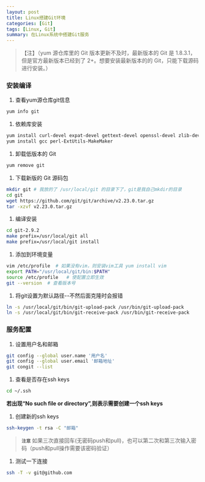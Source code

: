 ```yaml
---
layout: post
title: Linux搭建Git环境
categories: [Git]
tags: [Linux, Git]
summary: 在Linux系统中搭建Git服务
---
```


> 【注】（yum 源仓库里的 Git 版本更新不及时，最新版本的 Git 是 1.8.3.1，但是官方最新版本已经到了 2+。想要安装最新版本的的 Git，只能下载源码进行安装。）

### 安装编译

1. 查看yum源仓库git信息
```sh
yum info git
```
1. 依赖库安装
```sh
yum install curl-devel expat-devel gettext-devel openssl-devel zlib-devel
yum install gcc perl-ExtUtils-MakeMaker
```
1. 卸载低版本的 Git
```sh
yum remove git
```
1. 下载新版的 Git 源码包
```sh
mkdir git # 我放的了 /usr/local/git 的目录下了，git是我自己mkdir的目录
cd git
wget https://github.com/git/git/archive/v2.23.0.tar.gz
tar -xzvf v2.23.0.tar.gz
```
1. 编译安装
```sh
cd git-2.9.2
make prefix=/usr/local/git all
make prefix=/usr/local/git install
```
1. 添加到环境变量
```sh
vim /etc/profile  # 如果没有vim，则安装vim工具 yum install vim
export PATH="/usr/local/git/bin:$PATH"
source /etc/profile   # 使配置立即生效
git --version  # 查看版本号
```
1. 将git设置为默认路径--不然后面克隆时会报错
```sh
ln -s /usr/local/git/bin/git-upload-pack /usr/bin/git-upload-pack 
ln -s /usr/local/git/bin/git-receive-pack /usr/bin/git-receive-pack 
```

### 服务配置
1. 设置用户名和邮箱
```sh
git config --global user.name '用户名'
git config --global user.email '邮箱地址'
git congit --list
```
1. 查看是否存在ssh keys
```sh
cd ~/.ssh
```
**若出现“No such file or directory”,则表示需要创建一个ssh keys**
1. 创建新的ssh keys
```sh
ssh-keygen -t rsa -C "邮箱"
```
> **`注意`** 如果三次直接回车(无密码push和pull)，也可以第二次和第三次输入密码（push和pull操作需要该密码验证）
1. 测试一下连接
```sh
ssh -T -v git@github.com
```
